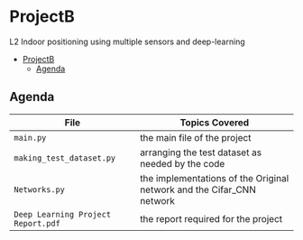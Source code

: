 # ProjectB
L2 Indoor positioning using multiple sensors and deep-learning


- [ProjectB](#projectb)
  * [Agenda](#agenda)



## Agenda

|File       | Topics Covered |
|----------------|---------|
|`main.py`| the main file of the project |
|`making_test_dataset.py`| arranging the test dataset as needed by the code |
|`Networks.py`| the implementations of the Original network and the Cifar_CNN network |
|`Deep Learning Project Report.pdf`| the report required for the project |
